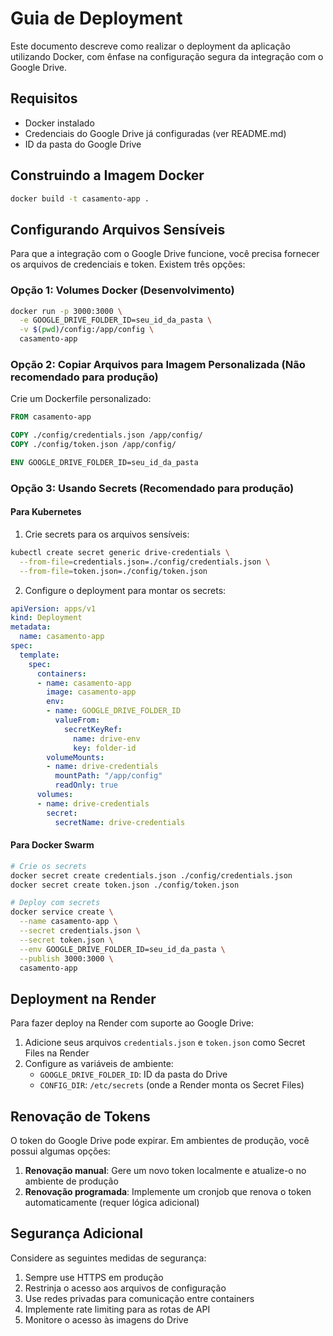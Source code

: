 # Guia de Deployment

Este documento descreve como realizar o deployment da aplicação utilizando Docker, com ênfase na configuração segura da integração com o Google Drive.

## Requisitos

- Docker instalado
- Credenciais do Google Drive já configuradas (ver README.md)
- ID da pasta do Google Drive

## Construindo a Imagem Docker

```bash
docker build -t casamento-app .
```

## Configurando Arquivos Sensíveis

Para que a integração com o Google Drive funcione, você precisa fornecer os arquivos de credenciais e token. Existem três opções:

### Opção 1: Volumes Docker (Desenvolvimento)

```bash
docker run -p 3000:3000 \
  -e GOOGLE_DRIVE_FOLDER_ID=seu_id_da_pasta \
  -v $(pwd)/config:/app/config \
  casamento-app
```

### Opção 2: Copiar Arquivos para Imagem Personalizada (Não recomendado para produção)

Crie um Dockerfile personalizado:

```dockerfile
FROM casamento-app

COPY ./config/credentials.json /app/config/
COPY ./config/token.json /app/config/

ENV GOOGLE_DRIVE_FOLDER_ID=seu_id_da_pasta
```

### Opção 3: Usando Secrets (Recomendado para produção)

#### Para Kubernetes

1. Crie secrets para os arquivos sensíveis:

```bash
kubectl create secret generic drive-credentials \
  --from-file=credentials.json=./config/credentials.json \
  --from-file=token.json=./config/token.json
```

2. Configure o deployment para montar os secrets:

```yaml
apiVersion: apps/v1
kind: Deployment
metadata:
  name: casamento-app
spec:
  template:
    spec:
      containers:
      - name: casamento-app
        image: casamento-app
        env:
        - name: GOOGLE_DRIVE_FOLDER_ID
          valueFrom:
            secretKeyRef:
              name: drive-env
              key: folder-id
        volumeMounts:
        - name: drive-credentials
          mountPath: "/app/config"
          readOnly: true
      volumes:
      - name: drive-credentials
        secret:
          secretName: drive-credentials
```

#### Para Docker Swarm

```bash
# Crie os secrets
docker secret create credentials.json ./config/credentials.json
docker secret create token.json ./config/token.json

# Deploy com secrets
docker service create \
  --name casamento-app \
  --secret credentials.json \
  --secret token.json \
  --env GOOGLE_DRIVE_FOLDER_ID=seu_id_da_pasta \
  --publish 3000:3000 \
  casamento-app
```

## Deployment na Render

Para fazer deploy na Render com suporte ao Google Drive:

1. Adicione seus arquivos `credentials.json` e `token.json` como Secret Files na Render
2. Configure as variáveis de ambiente:
   - `GOOGLE_DRIVE_FOLDER_ID`: ID da pasta do Drive
   - `CONFIG_DIR`: `/etc/secrets` (onde a Render monta os Secret Files)

## Renovação de Tokens

O token do Google Drive pode expirar. Em ambientes de produção, você possui algumas opções:

1. **Renovação manual**: Gere um novo token localmente e atualize-o no ambiente de produção
2. **Renovação programada**: Implemente um cronjob que renova o token automaticamente (requer lógica adicional)

## Segurança Adicional

Considere as seguintes medidas de segurança:

1. Sempre use HTTPS em produção
2. Restrinja o acesso aos arquivos de configuração
3. Use redes privadas para comunicação entre containers
4. Implemente rate limiting para as rotas de API
5. Monitore o acesso às imagens do Drive 
